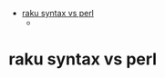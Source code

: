 - [raku syntax vs perl](#org31d74a7)
  - [](#orgddd0aec)


<a id="org31d74a7"></a>

# raku syntax vs perl


<a id="orgddd0aec"></a>

##
